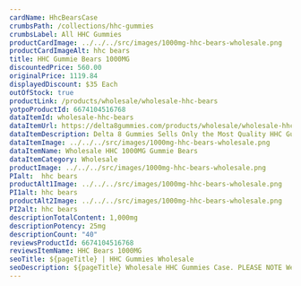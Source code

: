 ```yaml
---
cardName: HhcBearsCase
crumbsPath: /collections/hhc-gummies
crumbsLabel: All HHC Gummies
productCardImage: ../../../src/images/1000mg-hhc-bears-wholesale.png
productCardImageAlt: hhc bears
title: HHC Gummie Bears 1000MG
discountedPrice: 560.00
originalPrice: 1119.84
displayedDiscount: $35 Each
outOfStock: true
productLink: /products/wholesale/wholesale-hhc-bears
yotpoProductId: 6674104516768
dataItemId: wholesale-hhc-bears
dataItemUrl: https://delta8gummies.com/products/wholesale/wholesale-hhc-bears
dataItemDescription: Delta 8 Gummies Sells Only the Most Quality HHC Gummie Bears Fully Formulated from Hemp. These products are 2018 Federal Farm Bill Legal.
dataItemImage: ../../../src/images/1000mg-hhc-bears-wholesale.png
dataItemName: Wholesale HHC 1000MG Gummie Bears
dataItemCategory: Wholesale
productImage: ../../../src/images/1000mg-hhc-bears-wholesale.png
PIalt:  hhc bears
productAlt1Image: ../../../src/images/1000mg-hhc-bears-wholesale.png
PI1alt: hhc bears
productAlt2Image: ../../../src/images/1000mg-hhc-bears-wholesale.png
PI2alt: hhc bears
descriptionTotalContent: 1,000mg
descriptionPotency: 25mg
descriptionCount: "40"
reviewsProductId: 6674104516768
reviewsItemName: HHC Bears 1000MG
seoTitle: ${pageTitle} | HHC Gummies Wholesale
seoDescription: ${pageTitle} Wholesale HHC Gummies Case. PLEASE NOTE We can not ship Delta 8 products to the following states Alaska, Arizona, Arkansas, Colorado, Delaware.
---
```

